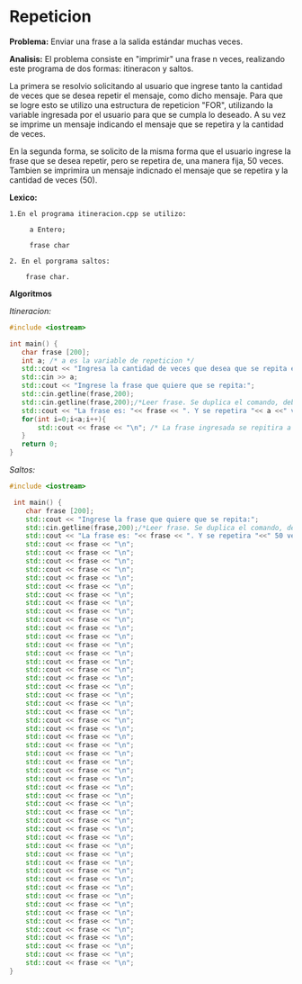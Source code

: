 # Repeticion

**Problema:**
  Enviar una frase a la salida estándar muchas veces.
  
**Analisis:**
  El problema consiste en "imprimir" una frase n veces, realizando este programa de dos formas: itineracon y saltos.
  
  La primera se resolvio solicitando al usuario que ingrese tanto la cantidad de veces que se desea repetir el mensaje, como dicho mensaje. Para que se logre esto se utilizo una estructura de repeticion "FOR", utilizando la variable ingresada por el usuario para que se cumpla lo deseado. A su vez se imprime un mensaje indicando el mensaje que se repetira y la cantidad de veces. 
  
  En la segunda forma, se solicito de la misma forma que el usuario ingrese la frase que se desea repetir, pero se repetira de, una manera fija, 50 veces. Tambien se imprimira un mensaje indicnado el mensaje que se repetira y la cantidad de veces (50).
  
**Lexico:**

	1.En el programa itineracion.cpp se utilizo:
	
		 a Entero;
		 
		 frase char
		 
	2. En el porgrama saltos:
	
		frase char.
  
  
 **Algoritmos**


 *Itineracion:*
 
 ```c++
#include <iostream>

int main() {
	char frase [200];
	int a; /* a es la variable de repeticion */
	std::cout << "Ingresa la cantidad de veces que desea que se repita el mensaje:";
	std::cin >> a;
	std::cout << "Ingrese la frase que quiere que se repita:";
	std::cin.getline(frase,200);
	std::cin.getline(frase,200);/*Leer frase. Se duplica el comando, debido a que el primero lee el buffer*/
	std::cout << "La frase es: "<< frase << ". Y se repetira "<< a <<" veces.\n";
	for(int i=0;i<a;i++){
		std::cout << frase << "\n"; /* La frase ingresada se repitira a veces */
	}
	return 0;
}
```
*Saltos:*

```c++
#include <iostream>

 int main() {
	char frase [200];
	std::cout << "Ingrese la frase que quiere que se repita:";
	std::cin.getline(frase,200);/*Leer frase. Se duplica el comando, debido a que el primero lee el buffer*/
	std::cout << "La frase es: "<< frase << ". Y se repetira "<<" 50 veces.\n";
	std::cout << frase << "\n";
	std::cout << frase << "\n";
	std::cout << frase << "\n";
	std::cout << frase << "\n";
	std::cout << frase << "\n";
	std::cout << frase << "\n";
	std::cout << frase << "\n";
	std::cout << frase << "\n";
	std::cout << frase << "\n";
	std::cout << frase << "\n";
	std::cout << frase << "\n";
	std::cout << frase << "\n";
	std::cout << frase << "\n";
	std::cout << frase << "\n";
	std::cout << frase << "\n";
	std::cout << frase << "\n";
	std::cout << frase << "\n";
	std::cout << frase << "\n";
	std::cout << frase << "\n";
	std::cout << frase << "\n";
	std::cout << frase << "\n";
	std::cout << frase << "\n";
	std::cout << frase << "\n";
	std::cout << frase << "\n";
	std::cout << frase << "\n";
	std::cout << frase << "\n";
	std::cout << frase << "\n";
	std::cout << frase << "\n";
	std::cout << frase << "\n";
	std::cout << frase << "\n";
	std::cout << frase << "\n";
	std::cout << frase << "\n";
	std::cout << frase << "\n";
	std::cout << frase << "\n";
	std::cout << frase << "\n";
	std::cout << frase << "\n";
	std::cout << frase << "\n";
	std::cout << frase << "\n";
	std::cout << frase << "\n";
	std::cout << frase << "\n";
	std::cout << frase << "\n";
	std::cout << frase << "\n";
	std::cout << frase << "\n";
	std::cout << frase << "\n";
	std::cout << frase << "\n";
	std::cout << frase << "\n";
	std::cout << frase << "\n";
	std::cout << frase << "\n";
	std::cout << frase << "\n";
	std::cout << frase << "\n";
	std::cout << frase << "\n";
}
```
